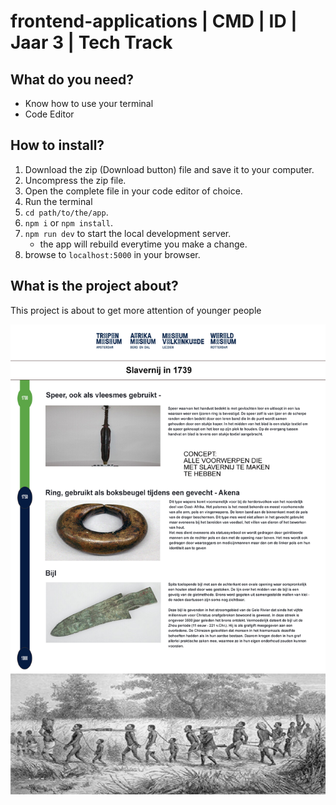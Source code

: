 # frontend-applications | CMD | ID | Jaar 3 |  Tech Track

## What do you need?
* Know how to use your terminal
* Code Editor

## How to install?
1. Download the zip (Download button) file and save it to your computer.
2. Uncompress the zip file.
3. Open the complete file in your code editor of choice.
4. Run the terminal
4. `cd path/to/the/app`.
5. `npm i` or `npm install`.
6. `npm run dev` to start the local development server.
    * the app will rebuild everytime you make a change.
7. browse to `localhost:5000` in your browser.

## What is the project about?
This project is about to get more attention of younger people



<img src="https://github.com/sarkis1997/frontend-applications/blob/master/schets1.png">
